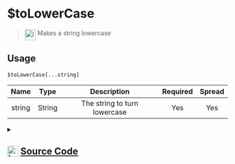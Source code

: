 # $toLowerCase
> <img align="top" src="https://upload.wikimedia.org/wikipedia/commons/thumb/e/e4/Infobox_info_icon.svg/160px-Infobox_info_icon.svg.png?20150409153300" alt="image" width="25" height="auto"> Makes a string lowercase
## Usage
```
$toLowerCase[...string]
```
| Name | Type | Description | Required | Spread
| :---: | :---: | :---: | :---: | :---: |
string | String | The string to turn lowercase | Yes | Yes
<details>
<summary>
    
## <img align="top" src="https://cdn4.iconfinder.com/data/icons/iconsimple-logotypes/512/github-512.png" alt="image" width="25" height="auto">  [Source Code](https://github.com/tryforge/ForgeScript-V2/blob/main/src/native/toLowerCase.ts)
    
</summary>
    
```ts
import { ArgType, NativeFunction, Return } from "../structures"

export default new NativeFunction({
    name: "$toLowerCase",
    version: "1.0.0",
    description: "Makes a string lowercase",
    unwrap: true,
    args: [
        {
            name: "string",
            description: "The string to turn lowercase",
            type: ArgType.String,
            rest: true,
            required: true,
        },
    ],
    brackets: true,
    execute(_, [values]) {
        return Return.success(values.join(";").toLowerCase())
    },
})

```
    
</details>